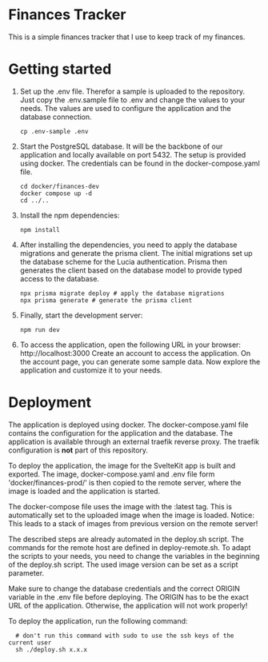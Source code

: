 # Finances Tracker

This is a simple finances tracker that I use to keep track of my finances.

# Getting started

1. Set up the .env file. Therefor a sample is uploaded to the repository. Just copy the .env.sample file to .env and
   change the values to your needs. The values are used to configure the application and the database connection.
   ```shell
   cp .env-sample .env
   ```

2. Start the PostgreSQL database. It will be the backbone of our application and locally available on port 5432. The
   setup is provided using docker. The credentials can be found in the docker-compose.yaml file.
   ```shell
   cd docker/finances-dev
   docker compose up -d
   cd ../..
   ```

3. Install the npm dependencies:
   ```shell
   npm install
   ```

4. After installing the dependencies, you need to apply the database migrations and generate the prisma client.
   The initial migrations set up the database scheme for the Lucia authentication. Prisma then generates the client
   based on the database model to provide typed access to the database.
   ```shell
   npx prisma migrate deploy # apply the database migrations 
   npx prisma generate # generate the prisma client
   ```

5. Finally, start the development server:
   ```shell
   npm run dev
   ```
   
6. To access the application, open the following URL in your browser: http://localhost:3000
   Create an account to access the application. On the account page, you can generate some sample data.
   Now explore the application and customize it to your needs.

# Deployment

The application is deployed using docker. The docker-compose.yaml file contains the configuration for the application
and the database. The application is available through an external traefik reverse proxy. The traefik configuration
is **not** part of this repository.

To deploy the application, the image for the SvelteKit app is built and exported. The image, docker-compose.yaml
and .env file form 'docker/finances-prod/' is then copied to the remote server, where the image is loaded and the application
is started.

The docker-compose file uses the image with the :latest tag. This is automatically set to the uploaded image when the
image is loaded. Notice: This leads to a stack of images from previous version on the remote server!

The described steps are already automated in the deploy.sh script. The commands for the remote host are defined in 
deploy-remote.sh. To adapt the scripts to your needs, you need to change the variables in the beginning of the deploy.sh
script. The used image version can be set as a script parameter.

Make sure to change the database credentials and the correct ORIGIN variable in the .env file before deploying.
The ORIGIN has to be the exact URL of the application. Otherwise, the application will not work properly!

To deploy the application, run the following command:
```shell
  # don't run this command with sudo to use the ssh keys of the current user
  sh ./deploy.sh x.x.x
```

